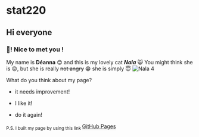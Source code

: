 # stat220
## Hi everyone
### 👋! Nice to met you ! 

My name is **Déanna** 😊 and this is my lovely cat ***Nala*** :smiley_cat: You might think she is 😠, but she is really ~~not angry~~ 😁 she is simply 😇
![Nala 4](https://user-images.githubusercontent.com/126633684/222025927-a74dd452-490b-488d-80cf-02ba7c0ec7d6.jpg)

What do you think about my page?
* it needs improvement!
- I like it!
+ do it again!

<sub> P.S. I built my page by using this link </sub> [GitHub Pages](https://github.com)

